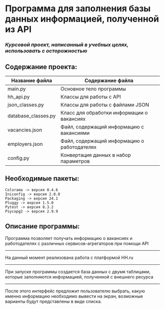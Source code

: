 Программа для заполнения базы данных информацией, полученной из API
=
### ***Курсовой проект, написанный в учебных целях, использовать с осторожностью***


Содержание проекта:
-
Название файла      | Содержание файла
--------------------|----------------------
main.py             | Основное тело программы
hh_api.py           | Классы для работы с API
json_classes.py     | Классы для работы с файлами JSON
database_classes.py | Класс для обработки информации о вакансиях
vacancies.json      | Файл, содержащий информацию с вакансиями
employers.json      | Файл, содержащий информацию о работодателях
config.py           | Конвертация данных в набор параметров 

Необходимые пакеты:
-
    Colorama -> версия 0.4.6
    Iniconfig -> версия 2.0.0
    Packaging -> версия 24.1
    Pluggy -> версия 1.5.0
    Pytest -> версия 8.3.2
    Psycopg2 -> версия 2.9.9

Описание программы:
-
Программа позволяет получать информацию о вакансиях и работодателях с различных сервисов-агрегаторов при помощи API
***
На данный момент реализована работа с платформой HH.ru
***
При запуске программы создается база данных с двумя таблицами, которые заполняются информацией, полученной с внешнего ресурса
***
После этого интерфейс предложит пользователю выбрать, какую именно информацию необходимо вывести на экран, возможные варианты будут представлены в виде списка. 